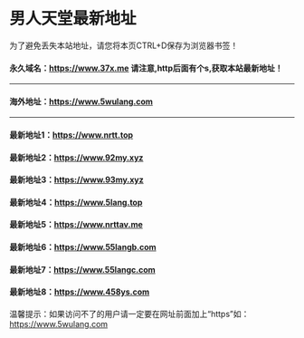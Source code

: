 # 男人天堂最新地址
为了避免丢失本站地址，请您将本页CTRL+D保存为浏览器书签！
#### 永久域名：https://www.37x.me 请注意,http后面有个s,获取本站最新地址！
--------------------------------------------------------------------------
#### 海外地址：https://www.5wulang.com
--------------------------------
#### 最新地址1：https://www.nrtt.top
#### 最新地址2：https://www.92my.xyz
#### 最新地址3：https://www.93my.xyz
#### 最新地址4：https://www.5lang.top
#### 最新地址5：https://www.nrttav.me
#### 最新地址6：https://www.55langb.com
#### 最新地址7：https://www.55langc.com
#### 最新地址8：https://www.458ys.com


温馨提示：如果访问不了的用户请一定要在网址前面加上“https”如：https://www.5wulang.com

